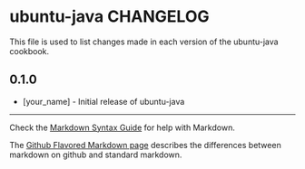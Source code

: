 ubuntu-java CHANGELOG
=====================

This file is used to list changes made in each version of the ubuntu-java cookbook.

0.1.0
-----
- [your_name] - Initial release of ubuntu-java

- - -
Check the [Markdown Syntax Guide](http://daringfireball.net/projects/markdown/syntax) for help with Markdown.

The [Github Flavored Markdown page](http://github.github.com/github-flavored-markdown/) describes the differences between markdown on github and standard markdown.
